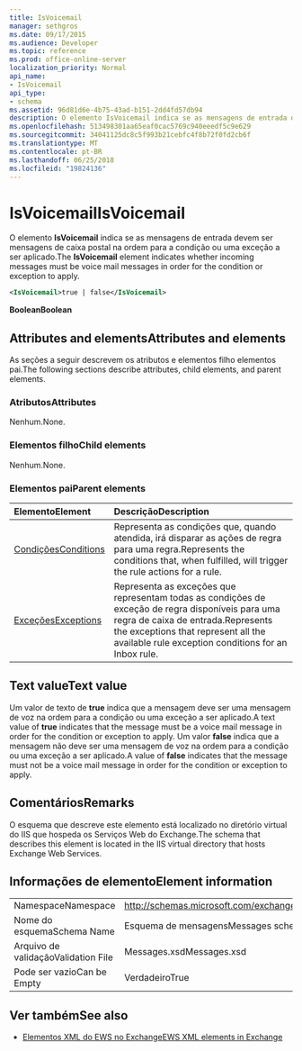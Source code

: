 ```yaml
---
title: IsVoicemail
manager: sethgros
ms.date: 09/17/2015
ms.audience: Developer
ms.topic: reference
ms.prod: office-online-server
localization_priority: Normal
api_name:
- IsVoicemail
api_type:
- schema
ms.assetid: 96d81d6e-4b75-43ad-b151-2dd4fd57db94
description: O elemento IsVoicemail indica se as mensagens de entrada devem ser mensagens de caixa postal na ordem para a condição ou uma exceção a ser aplicado.
ms.openlocfilehash: 513498301aa65eaf0cac5769c940eeedf5c9e629
ms.sourcegitcommit: 34041125dc8c5f993b21cebfc4f8b72f0fd2cb6f
ms.translationtype: MT
ms.contentlocale: pt-BR
ms.lasthandoff: 06/25/2018
ms.locfileid: "19824136"
---
```

# <a name="isvoicemail"></a><span data-ttu-id="409bb-103">IsVoicemail</span><span class="sxs-lookup"><span data-stu-id="409bb-103">IsVoicemail</span></span>

<span data-ttu-id="409bb-104">O elemento **IsVoicemail** indica se as mensagens de entrada devem ser mensagens de caixa postal na ordem para a condição ou uma exceção a ser aplicado.</span><span class="sxs-lookup"><span data-stu-id="409bb-104">The **IsVoicemail** element indicates whether incoming messages must be voice mail messages in order for the condition or exception to apply.</span></span> 
  
```XML
<IsVoicemail>true | false</IsVoicemail>
```

 <span data-ttu-id="409bb-105">**Boolean**</span><span class="sxs-lookup"><span data-stu-id="409bb-105">**Boolean**</span></span>
## <a name="attributes-and-elements"></a><span data-ttu-id="409bb-106">Attributes and elements</span><span class="sxs-lookup"><span data-stu-id="409bb-106">Attributes and elements</span></span>

<span data-ttu-id="409bb-107">As seções a seguir descrevem os atributos e elementos filho elementos pai.</span><span class="sxs-lookup"><span data-stu-id="409bb-107">The following sections describe attributes, child elements, and parent elements.</span></span>
  
### <a name="attributes"></a><span data-ttu-id="409bb-108">Atributos</span><span class="sxs-lookup"><span data-stu-id="409bb-108">Attributes</span></span>

<span data-ttu-id="409bb-109">Nenhum.</span><span class="sxs-lookup"><span data-stu-id="409bb-109">None.</span></span>
  
### <a name="child-elements"></a><span data-ttu-id="409bb-110">Elementos filho</span><span class="sxs-lookup"><span data-stu-id="409bb-110">Child elements</span></span>

<span data-ttu-id="409bb-111">Nenhum.</span><span class="sxs-lookup"><span data-stu-id="409bb-111">None.</span></span>
  
### <a name="parent-elements"></a><span data-ttu-id="409bb-112">Elementos pai</span><span class="sxs-lookup"><span data-stu-id="409bb-112">Parent elements</span></span>

|<span data-ttu-id="409bb-113">**Elemento**</span><span class="sxs-lookup"><span data-stu-id="409bb-113">**Element**</span></span>|<span data-ttu-id="409bb-114">**Descrição**</span><span class="sxs-lookup"><span data-stu-id="409bb-114">**Description**</span></span>|
|:-----|:-----|
|[<span data-ttu-id="409bb-115">Condições</span><span class="sxs-lookup"><span data-stu-id="409bb-115">Conditions</span></span>](conditions.md) <br/> |<span data-ttu-id="409bb-116">Representa as condições que, quando atendida, irá disparar as ações de regra para uma regra.</span><span class="sxs-lookup"><span data-stu-id="409bb-116">Represents the conditions that, when fulfilled, will trigger the rule actions for a rule.</span></span>  <br/> |
|[<span data-ttu-id="409bb-117">Exceções</span><span class="sxs-lookup"><span data-stu-id="409bb-117">Exceptions</span></span>](exceptions.md) <br/> |<span data-ttu-id="409bb-118">Representa as exceções que representam todas as condições de exceção de regra disponíveis para uma regra de caixa de entrada.</span><span class="sxs-lookup"><span data-stu-id="409bb-118">Represents the exceptions that represent all the available rule exception conditions for an Inbox rule.</span></span>  <br/> |
   
## <a name="text-value"></a><span data-ttu-id="409bb-119">Text value</span><span class="sxs-lookup"><span data-stu-id="409bb-119">Text value</span></span>

<span data-ttu-id="409bb-120">Um valor de texto de **true** indica que a mensagem deve ser uma mensagem de voz na ordem para a condição ou uma exceção a ser aplicado.</span><span class="sxs-lookup"><span data-stu-id="409bb-120">A text value of **true** indicates that the message must be a voice mail message in order for the condition or exception to apply.</span></span> <span data-ttu-id="409bb-121">Um valor **false** indica que a mensagem não deve ser uma mensagem de voz na ordem para a condição ou uma exceção a ser aplicado.</span><span class="sxs-lookup"><span data-stu-id="409bb-121">A value of **false** indicates that the message must not be a voice mail message in order for the condition or exception to apply.</span></span> 
  
## <a name="remarks"></a><span data-ttu-id="409bb-122">Comentários</span><span class="sxs-lookup"><span data-stu-id="409bb-122">Remarks</span></span>

<span data-ttu-id="409bb-123">O esquema que descreve este elemento está localizado no diretório virtual do IIS que hospeda os Serviços Web do Exchange.</span><span class="sxs-lookup"><span data-stu-id="409bb-123">The schema that describes this element is located in the IIS virtual directory that hosts Exchange Web Services.</span></span>
  
## <a name="element-information"></a><span data-ttu-id="409bb-124">Informações de elemento</span><span class="sxs-lookup"><span data-stu-id="409bb-124">Element information</span></span>

|||
|:-----|:-----|
|<span data-ttu-id="409bb-125">Namespace</span><span class="sxs-lookup"><span data-stu-id="409bb-125">Namespace</span></span>  <br/> |http://schemas.microsoft.com/exchange/services/2006/messages  <br/> |
|<span data-ttu-id="409bb-126">Nome do esquema</span><span class="sxs-lookup"><span data-stu-id="409bb-126">Schema Name</span></span>  <br/> |<span data-ttu-id="409bb-127">Esquema de mensagens</span><span class="sxs-lookup"><span data-stu-id="409bb-127">Messages schema</span></span>  <br/> |
|<span data-ttu-id="409bb-128">Arquivo de validação</span><span class="sxs-lookup"><span data-stu-id="409bb-128">Validation File</span></span>  <br/> |<span data-ttu-id="409bb-129">Messages.xsd</span><span class="sxs-lookup"><span data-stu-id="409bb-129">Messages.xsd</span></span>  <br/> |
|<span data-ttu-id="409bb-130">Pode ser vazio</span><span class="sxs-lookup"><span data-stu-id="409bb-130">Can be Empty</span></span>  <br/> |<span data-ttu-id="409bb-131">Verdadeiro</span><span class="sxs-lookup"><span data-stu-id="409bb-131">True</span></span>  <br/> |
   
## <a name="see-also"></a><span data-ttu-id="409bb-132">Ver também</span><span class="sxs-lookup"><span data-stu-id="409bb-132">See also</span></span>



- [<span data-ttu-id="409bb-133">Elementos XML do EWS no Exchange</span><span class="sxs-lookup"><span data-stu-id="409bb-133">EWS XML elements in Exchange</span></span>](ews-xml-elements-in-exchange.md)

